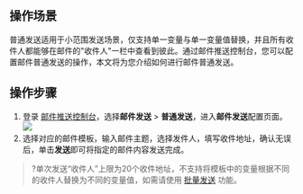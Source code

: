 ## 操作场景
普通发送适用于小范围发送场景，仅支持单一变量与单一变量值替换，并且所有收件人都能够在邮件的"收件人"一栏中查看到彼此。通过邮件推送控制台，您可以配置邮件普通发送的操作，本文将为您介绍如何进行邮件普通发送。

## 操作步骤
1. 登录 [邮件推送控制台](https://console.cloud.tencent.com/ses/send)，选择**邮件发送** > **普通发送**，进入**邮件发送**配置页面。
![](https://qcloudimg.tencent-cloud.cn/raw/d6a31e914d935e698fd82c446e030c62.png)
2. 选择对应的邮件模板，输入邮件主题，选择发件人，填写收件地址，确认无误后，单击**发送**即可将指定的邮件内容发送完成。
>?单次发送“收件人”上限为20个收件地址，不支持将模板中的变量根据不同的收件人替换为不同的变量值，如需请使用 [批量发送](https://cloud.tencent.com/document/product/1288/74739) 功能。

